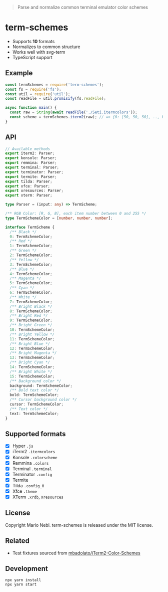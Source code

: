 > Parse and normalize common terminal emulator color schemes

# term-schemes

* Supports **10** formats
* Normalizes to common structure
* Works well with svg-term
* TypeScript support

## Example

```js
const termSchemes = require('term-schemes');
const fs = require('fs');
const util = require('util');
const readFile = util.promisify(fs.readFile);

async function main() {
  const raw = String(await readFile('./Seti.itermcolors'));
  const scheme = termSchemes.iterm2(raw); // => {0: [50, 50, 50], .., background: [17, 18, 19]}
}

```

## API

```ts
// Available methods
export iterm2: Parser;
export konsole: Parser;
export remmina: Parser;
export terminal: Parser;
export terminator: Parser;
export termite: Parser;
export tilda: Parser;
export xfce: Parser;
export xresources: Parser;
export xterm: Parser;

type Parser = (input: any) => TermScheme;

/** RGB Color: [R, G, B], each item number between 0 and 255 */
type TermSchemeColor = [number, number, number];

interface TermScheme {
  /** Black */
  0: TermSchemeColor;
  /** Red */
  1: TermSchemeColor;
  /** Green */
  2: TermSchemeColor;
  /** Yellow */
  3: TermSchemeColor;
  /** Blue */
  4: TermSchemeColor;
  /** Magenta */
  5: TermSchemeColor;
  /** Cyan */
  6: TermSchemeColor;
  /** White */
  7: TermSchemeColor;
  /** Bright Black */
  8: TermSchemeColor;
  /** Bright Red */
  9: TermSchemeColor;
  /** Bright Green */
  10: TermSchemeColor;
  /** Bright Yellow */
  11: TermSchemeColor;
  /** Bright Blue */
  12: TermSchemeColor;
  /** Bright Magenta */
  13: TermSchemeColor;
  /** Bright Cyan */
  14: TermSchemeColor;
  /** Bright White */
  15: TermSchemeColor;
  /** Background color */
  background: TermSchemeColor;
  /** Bold text color */
  bold: TermSchemeColor;
  /** Cursor background color */
  cursor: TermSchemeColor;
  /** Text color */
  text: TermSchemeColor;
}
```

## Supported formats

* [x] Hyper `.js`
* [x] iTerm2 `.itermcolors`
* [x] Konsole `.colorscheme`
* [x] Remmina `.colors`
* [x] Terminal `.terminal`
* [x] Terminator `.config`
* [x] Termite ` `
* [x] Tilda `.config_0`
* [x] Xfce `.theme`
* [x] XTerm `.xrdb`, `Xresources`

## License

Copyright Mario Nebl. term-schemes is released under the MIT license.

## Related

* Test fixtures sourced from [mbadolato/iTerm2-Color-Schemes](https://github.com/mbadolato/iTerm2-Color-Schemes)

## Development

```
npx yarn install
npx yarn start
```
